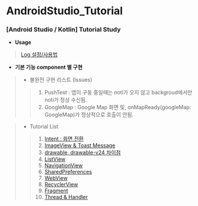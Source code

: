 # AndroidStudio_Tutorial

### [Android Studio / Kotlin] Tutorial Study

   

+ **Usage**
>  [Log 설정/사용법](https://winterpoet-kim.tistory.com/17)

   

+ **기본 기능 component 별 구현**

   

> - 불완전 구현 리스트 (Issues)
> > 1. PushTest :  앱이 구동 중일때는 noti가 오지 않고 backgroud에서만 noti가 정상 수신됨.
> > 1. GoogleMap : Google Map 화면 및, onMapReady(googleMap: GoogleMap)가 정상적으로 호출이 안됨.

   

> - Tutorial List
> > 1. [Intent : 화면 전환](https://winterpoet-kim.tistory.com/8)
> > 1. [ImageView & Toast Message](https://winterpoet-kim.tistory.com/9)
> > 1. [drawable, drawable-v24 차이점](https://winterpoet-kim.tistory.com/10)
> > 1. [ListView](https://winterpoet-kim.tistory.com/11)
> > 1. [NavigationView](https://winterpoet-kim.tistory.com/12)
> > 1. [SharedPreferences](https://winterpoet-kim.tistory.com/13)
> > 1. [WebView](https://winterpoet-kim.tistory.com/14)
> > 1. [RecyclerView](https://winterpoet-kim.tistory.com/15)
> > 1. [Fragment](https://winterpoet-kim.tistory.com/16)
> > 1. [Thread & Handler](https://winterpoet-kim.tistory.com/18)
